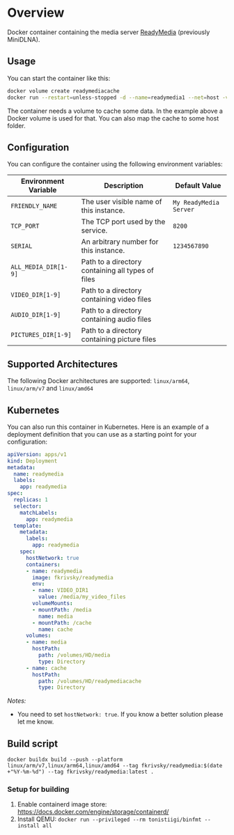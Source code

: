 # Overview

Docker container containing the media server [ReadyMedia](https://sourceforge.net/projects/minidlna/) (previously MiniDLNA).

## Usage

You can start the container like this:

```bash
docker volume create readymediacache
docker run --restart=unless-stopped -d --name=readymedia1 --net=host -v /my/video/path:/media -v readymediacache:/cache -e VIDEO_DIR1=/media/my_video_files fkrivsky/readymedia
```

The container needs a volume to cache some data. In the example above a Docker volume is used for that. You can also map the cache to some host folder.

## Configuration

You can configure the container using the following environment variables:

| Environment Variable  | Description | Default Value |
| ------------- | ------------- | ------------- |
| `FRIENDLY_NAME`  | The user visible name of this instance. | `My ReadyMedia Server` |
| `TCP_PORT`  | The TCP port used by the service.  | `8200` |
| `SERIAL`  | An arbitrary number for this instance.  | `1234567890` |
| `ALL_MEDIA_DIR[1-9]`  | Path to a directory containing all types of files  |  |
| `VIDEO_DIR[1-9]`  | Path to a directory containing video files  |  |
| `AUDIO_DIR[1-9]`  | Path to a directory containing audio files  |  |
| `PICTURES_DIR[1-9]`  | Path to a directory containing picture files  |  |

## Supported Architectures

The following Docker architectures are supported: `linux/arm64`, `linux/arm/v7` and `linux/amd64`

## Kubernetes

You can also run this container in Kubernetes. Here is an example of a deployment definition that you can use as a starting point for your configuration:

```yaml
apiVersion: apps/v1
kind: Deployment
metadata:
  name: readymedia
  labels:
    app: readymedia
spec:
  replicas: 1
  selector:
    matchLabels:
      app: readymedia
  template:
    metadata:
      labels:
        app: readymedia
    spec:
      hostNetwork: true
      containers:
      - name: readymedia
        image: fkrivsky/readymedia
        env:
        - name: VIDEO_DIR1
          value: /media/my_video_files
        volumeMounts:
        - mountPath: /media
          name: media
        - mountPath: /cache
          name: cache
      volumes:
      - name: media
        hostPath:
          path: /volumes/HD/media
          type: Directory
      - name: cache
        hostPath:
          path: /volumes/HD/readymediacache
          type: Directory
```

*Notes:*

* You need to set `hostNetwork: true`. If you know a better solution please let me know.

## Build script

`docker buildx build --push --platform linux/arm/v7,linux/arm64,linux/amd64 --tag fkrivsky/readymedia:$(date +"%Y-%m-%d") --tag fkrivsky/readymedia:latest .`

### Setup for building

1. Enable containerd image store: <https://docs.docker.com/engine/storage/containerd/>
2. Install QEMU: `docker run --privileged --rm tonistiigi/binfmt --install all`
